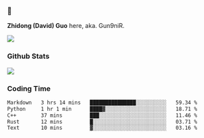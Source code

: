 ### 👋 

**Zhidong (David) Guo** here, aka. Gun9niR.

![](https://komarev.com/ghpvc/?username=Gun9niR&label=Total+Views)

### Github Stats

<img src="https://github-readme-stats.vercel.app/api?username=Gun9niR&count_private=true&show_icons=true&theme=vue-dark&hide_title=true">

### Coding Time

<!--START_SECTION:waka-->

```txt
Markdown   3 hrs 14 mins   ███████████████░░░░░░░░░░   59.34 %
Python     1 hr 1 min      ████▓░░░░░░░░░░░░░░░░░░░░   18.71 %
C++        37 mins         ███░░░░░░░░░░░░░░░░░░░░░░   11.46 %
Rust       12 mins         █░░░░░░░░░░░░░░░░░░░░░░░░   03.71 %
Text       10 mins         ▓░░░░░░░░░░░░░░░░░░░░░░░░   03.16 %
```

<!--END_SECTION:waka-->

